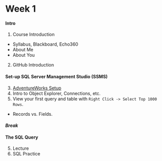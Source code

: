 # Week 1

#### Intro

1. Course Introduction
  + Syllabus, Blackboard, Echo360
  + About Me
  + About You

2. GitHub Introduction

#### Set-up SQL Server Management Studio (SSMS)

3. [AdventureWorks Setup](https://github.com/MRRisley/sql-uc-fall2019/blob/master/step-1-aw/readme.md)
4. Intro to Object Explorer, Connections, etc.
5. View your first query and table with `Right Click -> Select Top 1000 Rows`.
  + Records vs. Fields.

#### *Break*

#### The SQL Query

5. Lecture
6. SQL Practice

